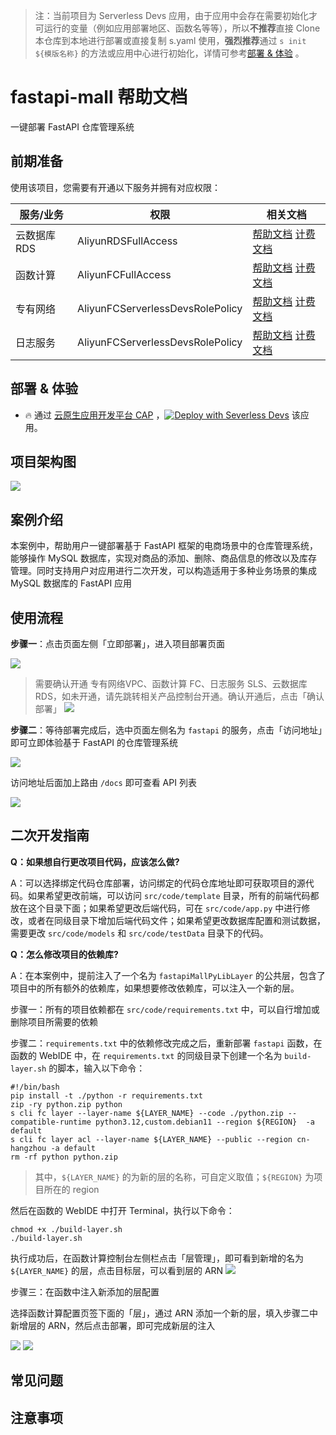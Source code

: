 
> 注：当前项目为 Serverless Devs 应用，由于应用中会存在需要初始化才可运行的变量（例如应用部署地区、函数名等等），所以**不推荐**直接 Clone 本仓库到本地进行部署或直接复制 s.yaml 使用，**强烈推荐**通过 `s init ${模版名称}` 的方法或应用中心进行初始化，详情可参考[部署 & 体验](#部署--体验) 。

# fastapi-mall 帮助文档

<description>

一键部署 FastAPI 仓库管理系统

</description>


## 前期准备

使用该项目，您需要有开通以下服务并拥有对应权限：

<service>



| 服务/业务 |  权限  | 相关文档 |
| --- |  --- | --- |
| 云数据库RDS |  AliyunRDSFullAccess | [帮助文档](undefined) [计费文档](undefined) |
| 函数计算 |  AliyunFCFullAccess | [帮助文档](https://help.aliyun.com/product/2508973.html) [计费文档](https://help.aliyun.com/document_detail/2512928.html) |
| 专有网络 |  AliyunFCServerlessDevsRolePolicy | [帮助文档](https://help.aliyun.com/zh/vpc) [计费文档](https://help.aliyun.com/zh/vpc/product-overview/billing) |
| 日志服务 |  AliyunFCServerlessDevsRolePolicy | [帮助文档](https://help.aliyun.com/zh/sls) [计费文档](https://help.aliyun.com/zh/sls/product-overview/billing) |

</service>

<remark>



</remark>

<disclaimers>



</disclaimers>

## 部署 & 体验

<appcenter>
   
- :fire: 通过 [云原生应用开发平台 CAP](https://devs.console.aliyun.com/applications/create?template=fastapi-mall) ，[![Deploy with Severless Devs](https://img.alicdn.com/imgextra/i1/O1CN01w5RFbX1v45s8TIXPz_!!6000000006118-55-tps-95-28.svg)](https://devs.console.aliyun.com/applications/create?template=fastapi-mall) 该应用。
   
</appcenter>
<deploy>
    
   
</deploy>

## 项目架构图

<framework id="flushContent">

![](https://img.alicdn.com/imgextra/i3/O1CN017k2Ave1juyVd8xZe8_!!6000000004609-0-tps-760-478.jpg)

</framework>

## 案例介绍

<appdetail id="flushContent">

本案例中，帮助用户一键部署基于 FastAPI 框架的电商场景中的仓库管理系统，能够操作 MySQL 数据库，实现对商品的添加、删除、商品信息的修改以及库存管理。同时支持用户对应用进行二次开发，可以构造适用于多种业务场景的集成 MySQL 数据库的 FastAPI 应用

</appdetail>

## 使用流程

<usedetail id="flushContent">

**步骤一**：点击页面左侧「立即部署」，进入项目部署页面

![](https://img.alicdn.com/imgextra/i4/O1CN01n11LRZ1EYlD4JXjNA_!!6000000000364-0-tps-1456-1248.jpg)

> 需要确认开通 专有网络VPC、函数计算 FC、日志服务 SLS、云数据库 RDS，如未开通，请先跳转相关产品控制台开通。确认开通后，点击「确认部署」
![](https://img.alicdn.com/imgextra/i4/O1CN01eI7cr51eAeMxRFe3h_!!6000000003831-0-tps-1583-553.jpg)

**步骤二**：等待部署完成后，选中页面左侧名为 `fastapi` 的服务，点击「访问地址」即可立即体验基于 FastAPI 的仓库管理系统

![](https://img.alicdn.com/imgextra/i1/O1CN016SWAnn1mt5j87vbRJ_!!6000000005011-0-tps-2276-589.jpg)

访问地址后面加上路由 `/docs` 即可查看 API 列表

![](https://img.alicdn.com/imgextra/i3/O1CN01eD3fhC23m58KDQsbR_!!6000000007297-0-tps-1670-1340.jpg)

</usedetail>

## 二次开发指南

<development id="flushContent">

**Q：如果想自行更改项目代码，应该怎么做?**

A：可以选择绑定代码仓库部署，访问绑定的代码仓库地址即可获取项目的源代码。如果希望更改前端，可以访问 `src/code/template` 目录，所有的前端代码都放在这个目录下面；如果希望更改后端代码，可在 `src/code/app.py` 中进行修改，或者在同级目录下增加后端代码文件；如果希望更改数据库配置和测试数据，需要更改 `src/code/models` 和 `src/code/testData` 目录下的代码。

**Q：怎么修改项目的依赖库?**

A：在本案例中，提前注入了一个名为 `fastapiMallPyLibLayer` 的公共层，包含了项目中的所有额外的依赖库，如果想要修改依赖库，可以注入一个新的层。

步骤一：所有的项目依赖都在  `src/code/requirements.txt` 中，可以自行增加或删除项目所需要的依赖

步骤二：`requirements.txt` 中的依赖修改完成之后，重新部署 `fastapi` 函数，在函数的 WebIDE 中，在 `requirements.txt` 的同级目录下创建一个名为 `build-layer.sh` 的脚本，输入以下命令：

```shell
#!/bin/bash
pip install -t ./python -r requirements.txt
zip -ry python.zip python
s cli fc layer --layer-name ${LAYER_NAME} --code ./python.zip --compatible-runtime python3.12,custom.debian11 --region ${REGION}  -a default
s cli fc layer acl --layer-name ${LAYER_NAME} --public --region cn-hangzhou -a default
rm -rf python python.zip
```
> 其中，`${LAYER_NAME}` 的为新的层的名称，可自定义取值；`${REGION}`  为项目所在的 region

然后在函数的 WebIDE 中打开 Terminal，执行以下命令：
```shell
chmod +x ./build-layer.sh
./build-layer.sh
```

执行成功后，在函数计算控制台左侧栏点击「层管理」，即可看到新增的名为 `${LAYER_NAME}`  的层，点击目标层，可以看到层的 ARN
![](https://img.alicdn.com/imgextra/i2/O1CN01QrIwqp1X2Dlqn9saN_!!6000000002865-0-tps-2381-613.jpg)

步骤三：在函数中注入新添加的层配置

选择函数计算配置页签下面的「层」，通过 ARN 添加一个新的层，填入步骤二中新增层的 ARN，然后点击部署，即可完成新层的注入

![](https://img.alicdn.com/imgextra/i2/O1CN01krEn2q1Wtydn9AaYx_!!6000000002847-0-tps-2538-1171.jpg)
![](https://img.alicdn.com/imgextra/i1/O1CN01C8RzDH2AIxFxCuoIr_!!6000000008181-0-tps-1672-1036.jpg)

</development>

## 常见问题

<question id="flushContent">
</question>

## 注意事项

<matters id="flushContent">
</matters>
